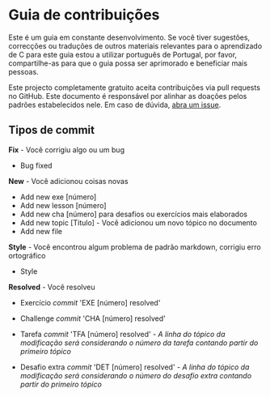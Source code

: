 # Guia de contribuições

Este é um guia em constante desenvolvimento. Se você tiver sugestões, correcções ou traduções de outros materiais relevantes para o aprendizado de C para este guia estou a utilizar português de Portugal, por favor, compartilhe-as para que o guia possa ser aprimorado e beneficiar mais pessoas.

Este projecto completamente gratuito aceita contribuições via pull requests no GitHub. Este documento é responsável por alinhar as doações pelos padrões estabelecidos nele. Em caso de dúvida, [abra um issue](https://github.com/an-jorge/Clang/issues).

## Tipos de commit

**Fix** - Você corrigiu algo ou um bug

- Bug fixed

**New** - Você adicionou coisas novas

- Add new exe [número]
- Add new lesson [número]
- Add new cha [número] para desafios ou exercícios mais elaborados
- Add new topic [Titulo] - Você adicionou um novo tópico no documento
- Add new file

**Style** - Você encontrou algum problema de padrão markdown, corrigiu erro ortográfico 

- Style

**Resolved** - Você resolveu

- Exercício *commit* 'EXE [número] resolved'

- Challenge *commit* 'CHA [número] resolved'

- Tarefa *commit* 'TFA [número] resolved' - *A linha do tópico da modificação será considerando o número da tarefa contando partir do primeiro tópico*

- Desafio extra *commit* 'DET [número] resolved' - *A linha do tópico da modificação será considerando o número do desafio extra contando partir do primeiro tópico*
